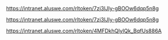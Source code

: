 https://intranet.aluswe.com/rltoken/7zj3lJIy-gBOOw6dqp5n8g

https://intranet.aluswe.com/rltoken/7zj3lJIy-gBOOw6dqp5n8g

https://intranet.aluswe.com/rltoken/4MFDkhQlyIQk_BqfUs886A
